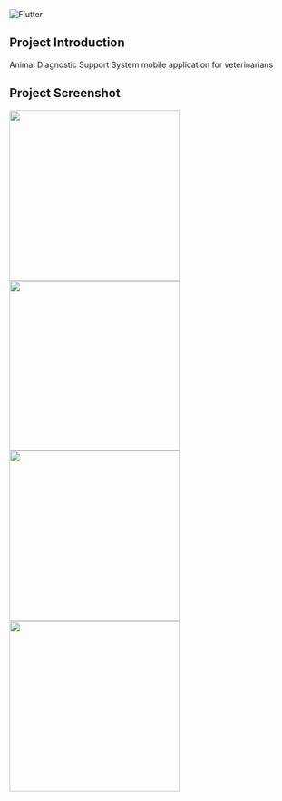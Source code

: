 <img alt="Flutter" src="https://camo.githubusercontent.com/d6f943051b3c9ab626a05a4efa0353ac8a6333889c25cd6281dcf0c4df6b380a/68747470733a2f2f73746f726167652e676f6f676c65617069732e636f6d2f636d732d73746f726167652d6275636b65742f63383233653533623361316137623064333661392e706e67" data-canonical-src="https://storage.googleapis.com/cms-storage-bucket/c823e53b3a1a7b0d36a9.png" style="visibility:visible;max-width:100%;">

## Project Introduction
Animal Diagnostic Support System mobile application for veterinarians

## Project Screenshot
<p float="left">
      <img src="https://user-images.githubusercontent.com/74832430/222234069-1ffd5010-47a9-4a76-9140-746a0aa83ed5.jpg" width="300" />
      <img src="https://user-images.githubusercontent.com/74832430/222234114-0161e6d4-3d44-4f7b-afe8-53d10f882508.jpg" width="300" />
   <br>
     <img src="https://user-images.githubusercontent.com/74832430/222234124-6da3313e-7741-43db-a8ce-84f6086b01b1.jpg" width="300" />   
    <img src="https://user-images.githubusercontent.com/74832430/222234130-a52a9719-6f1c-4b24-9fcf-8fa7198f8621.jpg" width="300"/> 
  <br>
</p>
